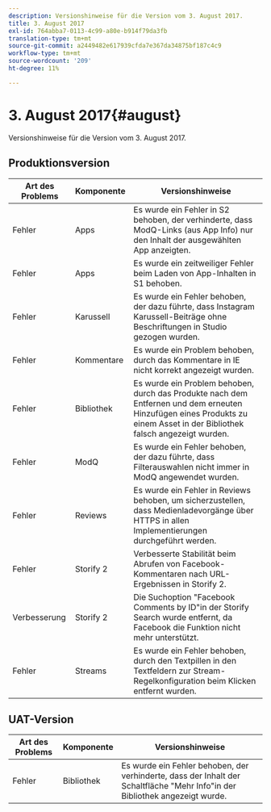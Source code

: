 ```yaml
---
description: Versionshinweise für die Version vom 3. August 2017.
title: 3. August 2017
exl-id: 764abba7-0113-4c99-a80e-b914f79da3fb
translation-type: tm+mt
source-git-commit: a2449482e617939cfda7e367da34875bf187c4c9
workflow-type: tm+mt
source-wordcount: '209'
ht-degree: 11%

---
```


# 3. August 2017{#august}

Versionshinweise für die Version vom 3. August 2017.

## Produktionsversion

| **Art des Problems** | **Komponente** | **Versionshinweise** |
|---|---|---|
| Fehler | Apps | Es wurde ein Fehler in S2 behoben, der verhinderte, dass ModQ-Links (aus App Info) nur den Inhalt der ausgewählten App anzeigten. |
| Fehler | Apps | Es wurde ein zeitweiliger Fehler beim Laden von App-Inhalten in S1 behoben. |
| Fehler | Karussell | Es wurde ein Fehler behoben, der dazu führte, dass Instagram Karussell-Beiträge ohne Beschriftungen in Studio gezogen wurden. |
| Fehler | Kommentare | Es wurde ein Problem behoben, durch das Kommentare in IE nicht korrekt angezeigt wurden. |
| Fehler | Bibliothek | Es wurde ein Problem behoben, durch das Produkte nach dem Entfernen und dem erneuten Hinzufügen eines Produkts zu einem Asset in der Bibliothek falsch angezeigt wurden. |
| Fehler | ModQ | Es wurde ein Fehler behoben, der dazu führte, dass Filterauswahlen nicht immer in ModQ angewendet wurden. |
| Fehler | Reviews | Es wurde ein Fehler in Reviews behoben, um sicherzustellen, dass Medienladevorgänge über HTTPS in allen Implementierungen durchgeführt werden. |
| Fehler | Storify 2 | Verbesserte Stabilität beim Abrufen von Facebook-Kommentaren nach URL-Ergebnissen in Storify 2. |
| Verbesserung | Storify 2 | Die Suchoption &quot;Facebook Comments by ID&quot;in der Storify Search wurde entfernt, da Facebook die Funktion nicht mehr unterstützt. |
| Fehler | Streams | Es wurde ein Fehler behoben, durch den Textpillen in den Textfeldern zur Stream-Regelkonfiguration beim Klicken entfernt wurden. |

## UAT-Version

| **Art des Problems** | **Komponente** | **Versionshinweise** |
|---|---|---|
| Fehler | Bibliothek | Es wurde ein Fehler behoben, der verhinderte, dass der Inhalt der Schaltfläche &quot;Mehr Info&quot;in der Bibliothek angezeigt wurde. |
